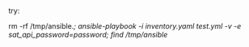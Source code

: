 try:

rm -rf /tmp/ansible.*; ansible-playbook -i inventory.yaml test.yml -v -e sat_api_password=password; find /tmp/ansible*